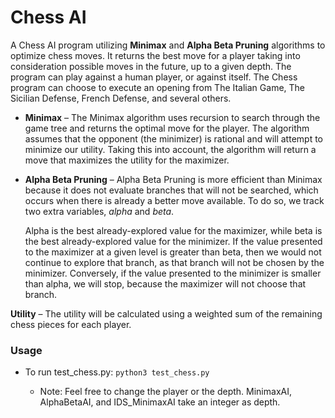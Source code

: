 # Chess AI

A Chess AI program utilizing **Minimax** and **Alpha Beta Pruning** algorithms to optimize chess moves. It returns the best move for a player taking into consideration possible moves in the future, up to a given depth. The program can play against a human player, or against itself. The Chess program can choose to execute an opening from The Italian Game, The Sicilian Defense, French Defense, and several others.

* **Minimax** – The Minimax algorithm uses recursion to search through the game tree and returns the optimal move for the player. The algorithm assumes that the opponent (the minimizer) is rational and will attempt to minimize our utility. Taking this into account, the algorithm will return a move that maximizes the utility for the maximizer.

* **Alpha Beta Pruning** – Alpha Beta Pruning is more efficient than Minimax because it does not evaluate branches that will not be searched, which occurs when there is already a better move available. To do so, we track two extra variables, *alpha* and *beta*. 

    Alpha is the best already-explored value for the maximizer, while beta is the best already-explored value for the minimizer. If the value presented to the maximizer at a given level is greater than beta, then we would not continue to explore that branch, as that branch will not be chosen by the minimizer. Conversely, if the value presented to the minimizer is smaller than alpha, we will stop, because the maximizer will not choose that branch.

**Utility** – The utility will be calculated using a weighted sum of the remaining chess pieces for each player.

### Usage

- To run test_chess.py: `python3 test_chess.py`

    - Note: Feel free to change the player or the depth. MinimaxAI, AlphaBetaAI, and IDS_MinimaxAI take an integer as depth.
